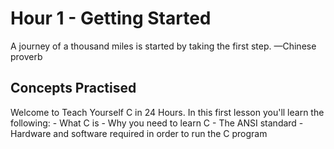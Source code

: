 # Hour 1 - Getting Started 
A journey of a thousand miles is started by taking the first step. 
        —Chinese proverb 
## Concepts Practised 
Welcome to Teach Yourself C in 24 Hours. 
In this first lesson you'll learn the following: 
    - What C is 
    - Why you need to learn C 
    - The ANSI standard 
    - Hardware and software required in order to run the C program